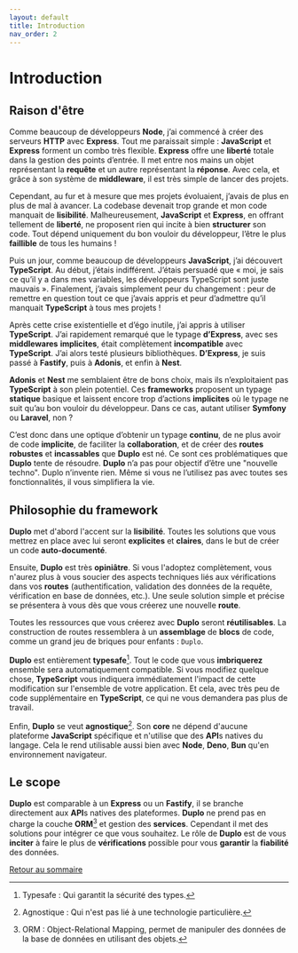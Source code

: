 ```yaml
---
layout: default
title: Introduction
nav_order: 2
---
```


# Introduction

## Raison d'être

Comme beaucoup de développeurs **Node**, j’ai commencé à créer des serveurs **HTTP** avec **Express**. Tout me paraissait simple : **JavaScript** et **Express** forment un combo très flexible. **Express** offre une **liberté** totale dans la gestion des points d’entrée. Il met entre nos mains un objet représentant la **requête** et un autre représentant la **réponse**. Avec cela, et grâce à son système de **middleware**, il est très simple de lancer des projets.

Cependant, au fur et à mesure que mes projets évoluaient, j’avais de plus en plus de mal à avancer. La codebase devenait trop grande et mon code manquait de **lisibilité**. Malheureusement, **JavaScript** et **Express**, en offrant tellement de **liberté**, ne proposent rien qui incite à bien **structurer** son code. Tout dépend uniquement du bon vouloir du développeur, l’être le plus **faillible** de tous les humains !

Puis un jour, comme beaucoup de développeurs **JavaScript**, j’ai découvert **TypeScript**. Au début, j’étais indifférent. J’étais persuadé que « moi, je sais ce qu’il y a dans mes variables, les développeurs TypeScript sont juste mauvais ». Finalement, j’avais simplement peur du changement : peur de remettre en question tout ce que j’avais appris et peur d’admettre qu’il manquait **TypeScript** à tous mes projets !

Après cette crise existentielle et d’égo inutile, j’ai appris à utiliser **TypeScript**. J’ai rapidement remarqué que le typage **d’Express**, avec ses **middlewares** **implicites**, était complètement **incompatible** avec **TypeScript**. J’ai alors testé plusieurs bibliothèques. **D’Express**, je suis passé à **Fastify**, puis à **Adonis**, et enfin à **Nest**.

**Adonis** et **Nest** me semblaient être de bons choix, mais ils n’exploitaient pas **TypeScript** à son plein potentiel. Ces **frameworks** proposent un typage **statique** basique et laissent encore trop d’actions **implicites** où le typage ne suit qu’au bon vouloir du développeur. Dans ce cas, autant utiliser **Symfony** ou **Laravel**, non ?

C’est donc dans une optique d’obtenir un typage **continu**, de ne plus avoir de code **implicite**, de faciliter la **collaboration**, et de créer des **routes robustes** et **incassables** que **Duplo** est né. Ce sont ces problématiques que **Duplo** tente de résoudre. **Duplo** n’a pas pour objectif d’être une "nouvelle techno". Duplo n’invente rien. Même si vous ne l’utilisez pas avec toutes ses fonctionnalités, il vous simplifiera la vie.

## Philosophie du framework

**Duplo** met d'abord l'accent sur la **lisibilité**. Toutes les solutions que vous mettrez en place avec lui seront **explicites** et **claires**, dans le but de créer un code **auto-documenté**.

Ensuite, **Duplo** est très **opiniâtre**. Si vous l'adoptez complètement, vous n'aurez plus à vous soucier des aspects techniques liés aux vérifications dans vos **routes** (authentification, validation des données de la requête, vérification en base de données, etc.). Une seule solution simple et précise se présentera à vous dès que vous créerez une nouvelle **route**.

Toutes les ressources que vous créerez avec **Duplo** seront **réutilisables**. La construction de routes ressemblera à un **assemblage** de **blocs** de code, comme un grand jeu de briques pour enfants : `Duplo`.

**Duplo** est entièrement **typesafe**[^4]. Tout le code que vous **imbriquerez** ensemble sera automatiquement compatible. Si vous modifiez quelque chose, **TypeScript** vous indiquera immédiatement l'impact de cette modification sur l'ensemble de votre application. Et cela, avec très peu de code supplémentaire en **TypeScript**, ce qui ne vous demandera pas plus de travail.

Enfin, **Duplo** se veut **agnostique**[^2]. Son **core** ne dépend d'aucune plateforme **JavaScript** spécifique et n'utilise que des **API**s natives du langage. Cela le rend utilisable aussi bien avec **Node**, **Deno**, **Bun** qu'en environnement navigateur.

## Le scope

**Duplo** est comparable à un **Express** ou un **Fastify**, il se branche directement aux **API**s natives des plateformes. **Duplo** ne prend pas en charge la couche **ORM**[^6] et gestion des **services**. Cependant il met des solutions pour intégrer ce que vous souhaitez. Le rôle de **Duplo** est de vous **inciter** à faire le plus de **vérifications** possible pour vous **garantir** la **fiabilité** des données.

[^1]: Helpers : Fonctions utilitaires et assistantes au typage.
[^2]: Agnostique : Qui n'est pas lié à une technologie particulière.
[^3]: Opiniâtre : vision tranchée sur les solutions possibles.
[^4]: Typesafe : Qui garantit la sécurité des types.
[^5]: Middleware : Fonction intermédiaire qui peut être utilisée pour effectuer des tâches supplémentaires avant ou après le traitement de la requête.
[^6]: ORM : Object-Relational Mapping, permet de manipuler des données de la base de données en utilisant des objets.

[Retour au sommaire](..)

